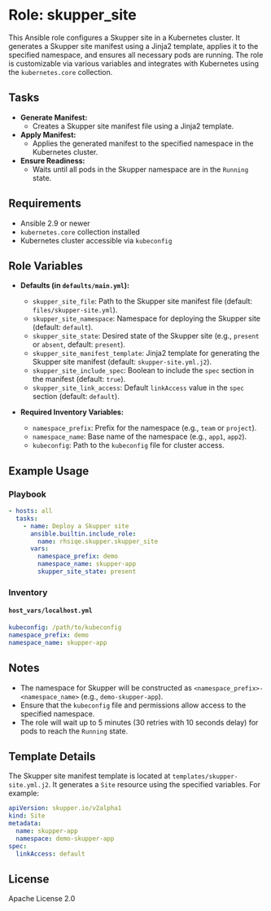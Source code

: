# Role: skupper_site

This Ansible role configures a Skupper site in a Kubernetes cluster. It generates a Skupper site manifest using a Jinja2 template, applies it to the specified namespace, and ensures all necessary pods are running. The role is customizable via various variables and integrates with Kubernetes using the `kubernetes.core` collection.

## Tasks

- **Generate Manifest:**
  - Creates a Skupper site manifest file using a Jinja2 template.
- **Apply Manifest:**
  - Applies the generated manifest to the specified namespace in the Kubernetes cluster.
- **Ensure Readiness:**
  - Waits until all pods in the Skupper namespace are in the `Running` state.

## Requirements

- Ansible 2.9 or newer
- `kubernetes.core` collection installed
- Kubernetes cluster accessible via `kubeconfig`

## Role Variables

- **Defaults (in `defaults/main.yml`):**
  - `skupper_site_file`: Path to the Skupper site manifest file (default: `files/skupper-site.yml`).
  - `skupper_site_namespace`: Namespace for deploying the Skupper site (default: `default`).
  - `skupper_site_state`: Desired state of the Skupper site (e.g., `present` or `absent`, default: `present`).
  - `skupper_site_manifest_template`: Jinja2 template for generating the Skupper site manifest (default: `skupper-site.yml.j2`).
  - `skupper_site_include_spec`: Boolean to include the `spec` section in the manifest (default: `true`).
  - `skupper_site_link_access`: Default `linkAccess` value in the `spec` section (default: `default`).

- **Required Inventory Variables:**
  - `namespace_prefix`: Prefix for the namespace (e.g., `team` or `project`).
  - `namespace_name`: Base name of the namespace (e.g., `app1`, `app2`).
  - `kubeconfig`: Path to the `kubeconfig` file for cluster access.

## Example Usage

### Playbook

```yaml
- hosts: all
  tasks:
    - name: Deploy a Skupper site
      ansible.builtin.include_role:
        name: rhsiqe.skupper.skupper_site
      vars:
        namespace_prefix: demo
        namespace_name: skupper-app
        skupper_site_state: present
```

### Inventory

#### `host_vars/localhost.yml`

```yaml
kubeconfig: /path/to/kubeconfig
namespace_prefix: demo
namespace_name: skupper-app
```

## Notes

- The namespace for Skupper will be constructed as `<namespace_prefix>-<namespace_name>` (e.g., `demo-skupper-app`).
- Ensure that the `kubeconfig` file and permissions allow access to the specified namespace.
- The role will wait up to 5 minutes (30 retries with 10 seconds delay) for pods to reach the `Running` state.

## Template Details

The Skupper site manifest template is located at `templates/skupper-site.yml.j2`. It generates a `Site` resource using the specified variables. For example:

```yaml
apiVersion: skupper.io/v2alpha1
kind: Site
metadata:
  name: skupper-app
  namespace: demo-skupper-app
spec:
  linkAccess: default
```

## License

Apache License 2.0